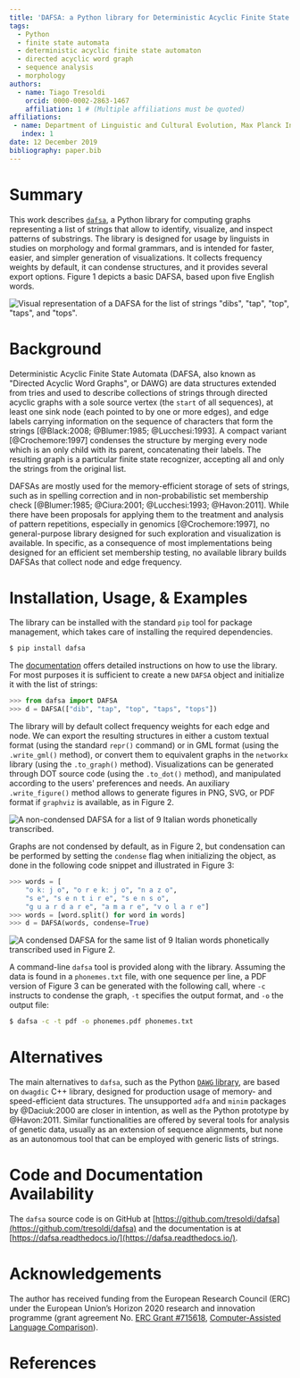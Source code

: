 ```yaml
---
title: 'DAFSA: a Python library for Deterministic Acyclic Finite State Automata'
tags:
  - Python
  - finite state automata
  - deterministic acyclic finite state automaton
  - directed acyclic word graph
  - sequence analysis
  - morphology
authors:
  - name: Tiago Tresoldi
    orcid: 0000-0002-2863-1467
    affiliation: 1 # (Multiple affiliations must be quoted)
affiliations:
 - name: Department of Linguistic and Cultural Evolution, Max Planck Institute for the Science of Human History
   index: 1
date: 12 December 2019
bibliography: paper.bib
---
```


# Summary

This work describes [`dafsa`](https://pypi.org/project/dafsa/), a Python library for computing graphs representing a list of strings that allow to identify, visualize, and inspect patterns of substrings. The library is designed for usage by linguists in studies on morphology and formal grammars, and is intended for faster, easier, and simpler generation of visualizations.
It collects frequency weights by default, it can condense structures, and it provides several export options.
Figure 1 depicts a basic DAFSA, based upon five English words.

![Visual representation of a DAFSA for the list of strings `"dibs"`, `"tap"`, `"top"`, `"taps"`, and `"tops"`.](https://raw.githubusercontent.com/tresoldi/dafsa/master/figures/example.png)

# Background

Deterministic Acyclic Finite State Automata (DAFSA, also known as "Directed Acyclic Word Graphs", or DAWG) are data structures extended from tries and used to describe collections of strings through directed acyclic graphs with a sole source vertex (the `start` of all sequences), at least one sink node (each pointed to by one or more edges), and edge labels carrying information on the sequence of characters that form the strings [@Black:2008; @Blumer:1985; @Lucchesi:1993]. A compact variant [@Crochemore:1997] condenses the structure by merging every node which is an only child with its parent, concatenating their labels. The resulting graph is a particular finite state recognizer, accepting all and only the strings from the original list.

DAFSAs are mostly used for the memory-efficient storage of sets of strings, such as in spelling correction and in non-probabilistic set membership check [@Blumer:1985; @Ciura:2001; @Lucchesi:1993; @Havon:2011]. While there have been proposals for applying them to the treatment and analysis of pattern repetitions, especially in genomics [@Crochemore:1997], no general-purpose library designed for such exploration and visualization is available. In specific, as a consequence of most implementations being designed for an efficient set membership testing, no available library builds DAFSAs that collect node and edge frequency.

# Installation, Usage, & Examples

The library can be installed with the standard `pip` tool for
package management, which takes care of installing the required dependencies.

```bash
$ pip install dafsa
```

The [documentation](https://dafsa.readthedocs.io/en/latest/quickstart.html)
offers detailed instructions on how to use the library.
For most purposes it is sufficient to create a new `DAFSA` object and
initialize it with the list of strings:

```python
>>> from dafsa import DAFSA
>>> d = DAFSA(["dib", "tap", "top", "taps", "tops"])
```

The library will by default collect frequency weights for each edge and node.
We can export the resulting structures in either a custom textual format (using the standard
`repr()` command)
or in GML format (using the `.write_gml()` method),
or convert them to equivalent graphs in the `networkx` library (using the
`.to_graph()` method). Visualizations can be
generated through DOT source code (using the `.to_dot()` method), and
manipulated according to the users' preferences and needs. An auxiliary
`.write_figure()` method allows to generate figures in PNG, SVG,
or PDF format if `graphviz` is available, as in Figure 2.

![A non-condensed DAFSA for a list of 9 Italian words phonetically
transcribed.](https://raw.githubusercontent.com/tresoldi/dafsa/master/figures/phonemes.png)

Graphs are not condensed by default, as in Figure 2, but condensation
can be performed by setting the `condense` flag when initializing the
object, as done in the following code snippet and illustrated in Figure 3:

```python
>>> words = [
    "o kː j o", "o r e kː j o", "n a z o",
    "s e", "s e n t i r e", "s e n s o",
    "g u a r d a r e", "a m a r e", "v o l a r e"]
>>> words = [word.split() for word in words]
>>> d = DAFSA(words, condense=True)
```

![A condensed DAFSA for the same list of 9 Italian words phonetically
transcribed used in Figure 2.](https://raw.githubusercontent.com/tresoldi/dafsa/master/figures/reduced_phonemes.png)

A command-line `dafsa` tool is provided along with the library.
Assuming the data is found in a `phonemes.txt`
file, with one sequence per line, a PDF version of Figure 3 can be
generated with the following call, where `-c` instructs to condense the
graph, `-t` specifies the output format, and `-o` the output file:

```bash
$ dafsa -c -t pdf -o phonemes.pdf phonemes.txt
```

# Alternatives

The main alternatives to `dafsa`,
such as the Python [`DAWG` library](https://github.com/pytries/DAWG),
are based on `dwagdic` C++ library,
designed for production usage of memory- and speed-efficient data
structures. The unsupported `adfa` and `minim` packages by
@Daciuk:2000 are closer in intention, as well as the Python
prototype by @Havon:2011. Similar functionalities are offered by several
tools for analysis of genetic data, usually as an extension of
sequence alignments, but none as an autonomous tool that can be employed
with generic lists of strings.

# Code and Documentation Availability

The `dafsa` source code is on GitHub at
[https://github.com/tresoldi/dafsa](https://github.com/tresoldi/dafsa)
and the documentation is at
[https://dafsa.readthedocs.io/](https://dafsa.readthedocs.io/).

# Acknowledgements

The author has received funding from the European Research Council (ERC)
under the European Union’s Horizon 2020 research and innovation
programme (grant agreement
No. [ERC Grant #715618](https://cordis.europa.eu/project/rcn/206320/factsheet/en),
[Computer-Assisted Language Comparison](https://digling.org/calc/)).

# References
